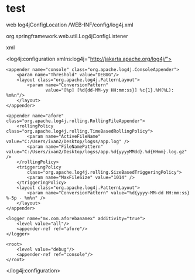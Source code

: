 # test
web
<context-param>
        <param-name>log4jConfigLocation</param-name>
        <param-value>/WEB-INF/config/log4j.xml</param-value>
    </context-param>
  <listener>

<listener>
        <listener-class>org.springframework.web.util.Log4jConfigListener</listener-class>
    </listener>
 
    
xml
    <?xml version="1.0" encoding="UTF-8" ?>
<!DOCTYPE log4j:configuration SYSTEM "log4j.dtd">

<log4j:configuration xmlns:log4j="http://jakarta.apache.org/log4j/">

    <appender name="console" class="org.apache.log4j.ConsoleAppender">
        <param name="Threshold" value="DEBUG"/>
        <layout class="org.apache.log4j.PatternLayout">
            <param name="ConversionPattern"
                   value="[%p] [%d{dd-MM-yy HH:mm:ss}] %c{1}.%M(%L): %m%n"/>
        </layout>
    </appender>

<!--     <appender name="spring" class="org.apache.log4j.RollingFileAppender"> -->
<!--         <param name="Threshold" value="DEBUG"/> -->
<!--         <param name="File" value="C:/Users/ivan2/Desktop/logss/afores.log"/> -->
<!--         <param name="MaxFileSize" value="50000KB"/> -->
<!--         <param name="MaxBackupIndex" value="9"/> -->
<!--         <layout class="org.apache.log4j.PatternLayout"> -->
<!--             <param name="ConversionPattern"  -->
<!--                    value=" [sapi] %p [%d{dd-MM-yy HH:mm:ss}] (%C{1}.%M:%L)| %m%n"/> -->
<!--         </layout> -->
<!--     </appender> -->

<!--     <appender name="afore" class="org.apache.log4j.RollingFileAppender"> -->
<!--         <param name="File" value="C:/Users/ivan2/Desktop/logss/afores.log"/> -->
<!--         <param name="MaxFileSize" value="50000KB"/> -->
<!--         <param name="MaxBackupIndex" value="9"/> -->
<!--         <layout class="org.apache.log4j.PatternLayout"> -->
<!--             <param name="ConversionPattern"  -->
<!--                    value=" [sapi] %p [%d{dd-MM-yy HH:mm:ss}] (%C{1}.%M:%L)| %m%n"/> -->
<!--         </layout> -->
<!--     </appender> -->

	<appender name="afore" class="org.apache.log4j.rolling.RollingFileAppender">
	    <rollingPolicy class="org.apache.log4j.rolling.TimeBasedRollingPolicy">
	        <param name="ActiveFileName" value="C:/Users/ivan2/Desktop/logss/app.log" />
	        <param name="FileNamePattern" value="C:/Users/ivan2/Desktop/logss/app.%d{yyyyMMdd}.%d{HHmm}.log.gz" />
	    </rollingPolicy>
	    <triggeringPolicy
	        class="org.apache.log4j.rolling.SizeBasedTriggeringPolicy">
	        <param name="MaxFileSize" value="1014" />
	    </triggeringPolicy>
	    <layout class="org.apache.log4j.PatternLayout">
	        <param name="ConversionPattern" value="%d{yyyy-MM-dd HH:mm:ss} %-5p - %m%n" />
	    </layout>
	</appender>

<!--     <logger name="org.springframework" additivity="true"> -->
<!--         <level value="debug"/> -->
<!--         <appender-ref ref="spring"/> -->
<!--     </logger> -->
  
    <logger name="mx.com.aforebanamex" additivity="true">
        <level value="all"/>
        <appender-ref ref="afore"/>
    </logger>

    <root>
        <level value="debug"/>
        <appender-ref ref="console"/>
    </root>

</log4j:configuration>
